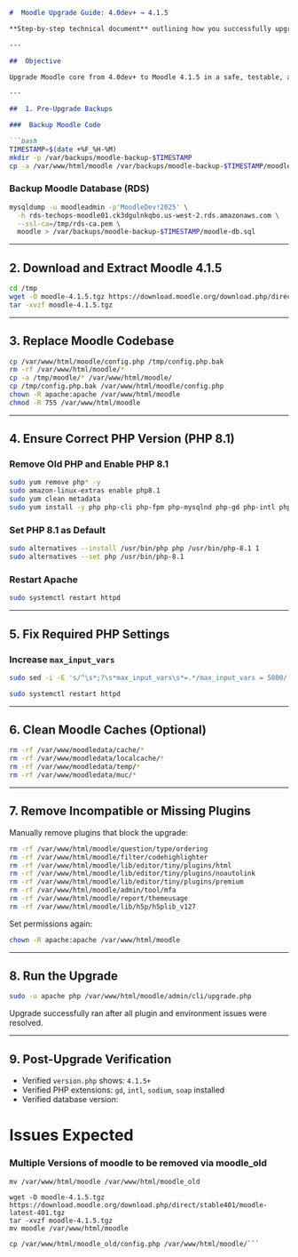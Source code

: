 
````markdown
#  Moodle Upgrade Guide: 4.0dev+ → 4.1.5

**Step-by-step technical document** outlining how you successfully upgraded your Moodle site to **version 4.1.5** from **4.0dev+**, including PHP version alignment, plugin cleanup, and environment fixes.

---

##  Objective

Upgrade Moodle core from 4.0dev+ to Moodle 4.1.5 in a safe, testable, and recoverable manner.

---

##  1. Pre-Upgrade Backups

###  Backup Moodle Code

```bash
TIMESTAMP=$(date +%F_%H-%M)
mkdir -p /var/backups/moodle-backup-$TIMESTAMP
cp -a /var/www/html/moodle /var/backups/moodle-backup-$TIMESTAMP/moodle-code
`````

###  Backup Moodle Database (RDS)

```bash
mysqldump -u moodleadmin -p'MoodleDev!2025' \
  -h rds-techops-moodle01.ck3dgulnkqbo.us-west-2.rds.amazonaws.com \
  --ssl-ca=/tmp/rds-ca.pem \
  moodle > /var/backups/moodle-backup-$TIMESTAMP/moodle-db.sql
```

---

##  2. Download and Extract Moodle 4.1.5

```bash
cd /tmp
wget -O moodle-4.1.5.tgz https://download.moodle.org/download.php/direct/stable401/moodle-latest-401.tgz
tar -xvzf moodle-4.1.5.tgz
```

---

## 3. Replace Moodle Codebase

```bash
cp /var/www/html/moodle/config.php /tmp/config.php.bak
rm -rf /var/www/html/moodle/*
cp -a /tmp/moodle/* /var/www/html/moodle/
cp /tmp/config.php.bak /var/www/html/moodle/config.php
chown -R apache:apache /var/www/html/moodle
chmod -R 755 /var/www/html/moodle
```

---

##  4. Ensure Correct PHP Version (PHP 8.1)

###  Remove Old PHP and Enable PHP 8.1

```bash
sudo yum remove php* -y
sudo amazon-linux-extras enable php8.1
sudo yum clean metadata
sudo yum install -y php php-cli php-fpm php-mysqlnd php-gd php-intl php-sodium php-soap php-xml
```

###  Set PHP 8.1 as Default

```bash
sudo alternatives --install /usr/bin/php php /usr/bin/php-8.1 1
sudo alternatives --set php /usr/bin/php-8.1
```

###  Restart Apache

```bash
sudo systemctl restart httpd
```

---

##  5. Fix Required PHP Settings

### Increase `max_input_vars`

```bash
sudo sed -i -E 's/^\s*;?\s*max_input_vars\s*=.*/max_input_vars = 5000/' /etc/php.ini
```

```bash
sudo systemctl restart httpd
```

---

##  6. Clean Moodle Caches (Optional)

```bash
rm -rf /var/www/moodledata/cache/*
rm -rf /var/www/moodledata/localcache/*
rm -rf /var/www/moodledata/temp/*
rm -rf /var/www/moodledata/muc/*
```

---

##  7. Remove Incompatible or Missing Plugins

Manually remove plugins that block the upgrade:

```bash
rm -rf /var/www/html/moodle/question/type/ordering
rm -rf /var/www/html/moodle/filter/codehighlighter
rm -rf /var/www/html/moodle/lib/editor/tiny/plugins/html
rm -rf /var/www/html/moodle/lib/editor/tiny/plugins/noautolink
rm -rf /var/www/html/moodle/lib/editor/tiny/plugins/premium
rm -rf /var/www/html/moodle/admin/tool/mfa
rm -rf /var/www/html/moodle/report/themeusage
rm -rf /var/www/html/moodle/lib/h5p/h5plib_v127
```

Set permissions again:

```bash
chown -R apache:apache /var/www/html/moodle
```

---

##  8. Run the Upgrade

```bash
sudo -u apache php /var/www/html/moodle/admin/cli/upgrade.php
```

Upgrade successfully ran after all plugin and environment issues were resolved.

---

##  9. Post-Upgrade Verification

* Verified `version.php` shows: `4.1.5+`
* Verified PHP extensions: `gd`, `intl`, `sodium`, `soap` installed
* Verified database version:

# Issues Expected
### Multiple Versions of moodle to be removed via moodle_old

```mv /var/www/html/moodle /var/www/html/moodle_old```

```cd /tmp
wget -O moodle-4.1.5.tgz https://download.moodle.org/download.php/direct/stable401/moodle-latest-401.tgz
tar -xvzf moodle-4.1.5.tgz
mv moodle /var/www/html/moodle

cp /var/www/html/moodle_old/config.php /var/www/html/moodle/```


